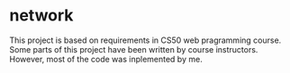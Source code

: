 # network

This project is based on requirements in CS50 web pragramming course. Some parts of this project have been written by course instructors. However, most of the code was inplemented by me.
